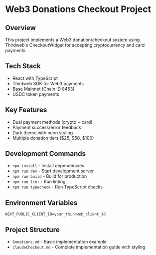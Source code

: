 # Web3 Donations Checkout Project

## Overview
This project implements a Web3 donation/checkout system using Thirdweb's CheckoutWidget for accepting cryptocurrency and card payments.

## Tech Stack
- React with TypeScript
- Thirdweb SDK for Web3 payments
- Base Mainnet (Chain ID 8453)
- USDC token payments

## Key Features
- Dual payment methods (crypto + card)
- Payment success/error feedback
- Dark theme with neon styling
- Multiple donation tiers ($25, $50, $100)

## Development Commands
- `npm install` - Install dependencies
- `npm run dev` - Start development server
- `npm run build` - Build for production
- `npm run lint` - Run linting
- `npm run typecheck` - Run TypeScript checks

## Environment Variables
```
NEXT_PUBLIC_CLIENT_ID=your_thirdweb_client_id
```

## Project Structure
- `Donations.md` - Basic implementation example
- `ClaudeCheckout.md` - Complete implementation guide with styling